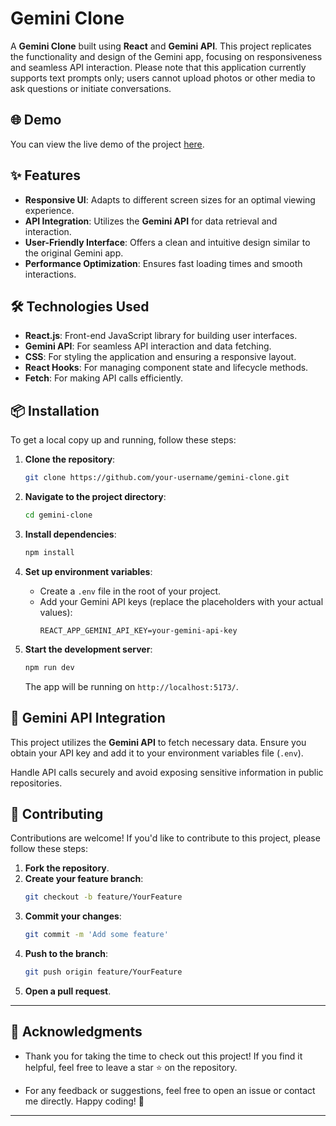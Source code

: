 # Gemini Clone

A **Gemini Clone** built using **React** and **Gemini API**. This project replicates the functionality and design of the Gemini app, focusing on responsiveness and seamless API interaction. Please note that this application currently supports text prompts only; users cannot upload photos or other media to ask questions or initiate conversations.

## 🌐 Demo

You can view the live demo of the project [here](https://gemini-clone-omega-three.vercel.app/).

## ✨ Features

- **Responsive UI**: Adapts to different screen sizes for an optimal viewing experience.
- **API Integration**: Utilizes the **Gemini API** for data retrieval and interaction.
- **User-Friendly Interface**: Offers a clean and intuitive design similar to the original Gemini app.
- **Performance Optimization**: Ensures fast loading times and smooth interactions.

## 🛠️ Technologies Used

- **React.js**: Front-end JavaScript library for building user interfaces.
- **Gemini API**: For seamless API interaction and data fetching.
- **CSS**: For styling the application and ensuring a responsive layout.
- **React Hooks**: For managing component state and lifecycle methods.
- **Fetch**: For making API calls efficiently.

## 📦 Installation

To get a local copy up and running, follow these steps:

1. **Clone the repository**:
    ```bash
    git clone https://github.com/your-username/gemini-clone.git
    ```

2. **Navigate to the project directory**:
    ```bash
    cd gemini-clone
    ```

3. **Install dependencies**:
    ```bash
    npm install
    ```

4. **Set up environment variables**:
   - Create a `.env` file in the root of your project.
   - Add your Gemini API keys (replace the placeholders with your actual values):
     ```
     REACT_APP_GEMINI_API_KEY=your-gemini-api-key
     ```

5. **Start the development server**:
    ```bash
    npm run dev
    ```

   The app will be running on `http://localhost:5173/`.

## 📡 Gemini API Integration

This project utilizes the **Gemini API** to fetch necessary data. Ensure you obtain your API key and add it to your environment variables file (`.env`). 

Handle API calls securely and avoid exposing sensitive information in public repositories.

## 🤝 Contributing

Contributions are welcome! If you'd like to contribute to this project, please follow these steps:

1. **Fork the repository**.
2. **Create your feature branch**: 
    ```bash
    git checkout -b feature/YourFeature
    ```
3. **Commit your changes**: 
    ```bash
    git commit -m 'Add some feature'
    ```
4. **Push to the branch**: 
    ```bash
    git push origin feature/YourFeature
    ```
5. **Open a pull request**.

---

## 🙌 Acknowledgments

- Thank you for taking the time to check out this project! If you find it helpful, feel free to leave a star ⭐ on the repository. 

- For any feedback or suggestions, feel free to open an issue or contact me directly. Happy coding! 🚀

---
